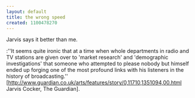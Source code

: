 ```yaml
---
layout: default
title: the wrong speed
created: 1100478270
---
```

Jarvis says it better than me.

:''It seems quite ironic that at a time when whole departments in radio and TV stations are given over to 'market research' and 'demographic investigations' that someone who attempted to please nobody but himself ended up forging one of the most profound links with his listeners in the history of broadcasting.'' [http://www.guardian.co.uk/arts/features/story/0,11710,1351094,00.html Jarvis Cocker, The Guardian].
<!--break-->
